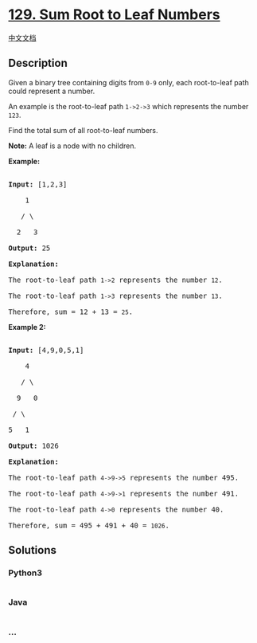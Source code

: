 # [129. Sum Root to Leaf Numbers](https://leetcode.com/problems/sum-root-to-leaf-numbers)

[中文文档](/solution/0100-0199/0129.Sum%20Root%20to%20Leaf%20Numbers/README.md)

## Description

<p>Given a binary tree containing digits from <code>0-9</code> only, each root-to-leaf path could represent a number.</p>

<p>An example is the root-to-leaf path <code>1-&gt;2-&gt;3</code> which represents the number <code>123</code>.</p>

<p>Find the total sum of all root-to-leaf numbers.</p>

<p><strong>Note:</strong>&nbsp;A leaf is a node with no children.</p>

<p><strong>Example:</strong></p>

<pre>

<strong>Input:</strong> [1,2,3]

    1

   / \

  2   3

<strong>Output:</strong> 25

<strong>Explanation:</strong>

The root-to-leaf path <code>1-&gt;2</code> represents the number <code>12</code>.

The root-to-leaf path <code>1-&gt;3</code> represents the number <code>13</code>.

Therefore, sum = 12 + 13 = <code>25</code>.</pre>

<p><strong>Example 2:</strong></p>

<pre>

<strong>Input:</strong> [4,9,0,5,1]

    4

   / \

  9   0

&nbsp;/ \

5   1

<strong>Output:</strong> 1026

<strong>Explanation:</strong>

The root-to-leaf path <code>4-&gt;9-&gt;5</code> represents the number 495.

The root-to-leaf path <code>4-&gt;9-&gt;1</code> represents the number 491.

The root-to-leaf path <code>4-&gt;0</code> represents the number 40.

Therefore, sum = 495 + 491 + 40 = <code>1026</code>.</pre>

## Solutions

<!-- tabs:start -->

### **Python3**

```python

```

### **Java**

```java

```

### **...**

```

```

<!-- tabs:end -->
